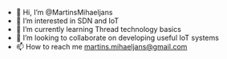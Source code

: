 - 👋 Hi, I’m @MartinsMihaeljans
- 👀 I’m interested in SDN and IoT
- 🌱 I’m currently learning Thread technology basics
- 💞️ I’m looking to collaborate on developing useful IoT systems
- 📫 How to reach me martins.mihaeljans@gmail.com

<!---
MartinsMihaeljans/MartinsMihaeljans is a ✨ special ✨ repository because its `README.md` (this file) appears on your GitHub profile.
You can click the Preview link to take a look at your changes.
--->
